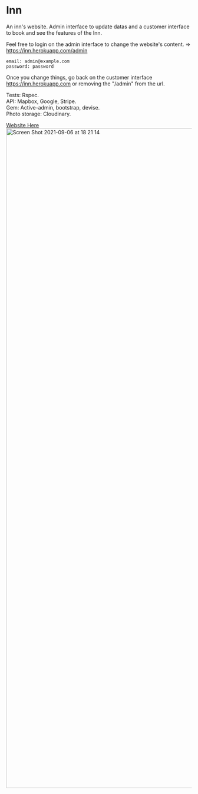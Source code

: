 # Inn

An inn's website.
Admin interface to update datas and a customer interface to book and see the features of the Inn. 

Feel free to login on the admin interface to change the website's content.
=> https://inn.herokuapp.com/admin
```
email: admin@example.com
password: password
```
Once you change things, go back on the customer interface https://inn.herokuapp.com or removing the "/admin" from the url.

Tests: Rspec. <br>
API: Mapbox, Google, Stripe.<br>
Gem: Active-admin, bootstrap, devise.<br>
Photo storage: Cloudinary.<br>
 
<a href="https://le-clos-valliere.herokuapp.com/" target="_blank">Website Here</a>
<img width="1792" alt="Screen Shot 2021-09-06 at 18 21 14" src="https://github.com/PierreRichemond/Inn/blob/master/app/assets/images/inn.png">
